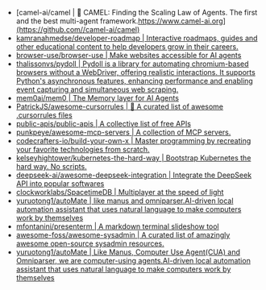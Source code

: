 + [camel-ai/camel | 🐫 CAMEL: Finding the Scaling Law of Agents. The first and the best multi-agent framework.https://www.camel-ai.org](https://github.com//camel-ai/camel)
+ [kamranahmedse/developer-roadmap | Interactive roadmaps, guides and other educational content to help developers grow in their careers.](https://github.com//kamranahmedse/developer-roadmap)
+ [browser-use/browser-use | Make websites accessible for AI agents](https://github.com//browser-use/browser-use)
+ [thalissonvs/pydoll | Pydoll is a library for automating chromium-based browsers without a WebDriver, offering realistic interactions. It supports Python's asynchronous features, enhancing performance and enabling event capturing and simultaneous web scraping.](https://github.com//thalissonvs/pydoll)
+ [mem0ai/mem0 | The Memory layer for AI Agents](https://github.com//mem0ai/mem0)
+ [PatrickJS/awesome-cursorrules | 📄 A curated list of awesome .cursorrules files](https://github.com//PatrickJS/awesome-cursorrules)
+ [public-apis/public-apis | A collective list of free APIs](https://github.com//public-apis/public-apis)
+ [punkpeye/awesome-mcp-servers | A collection of MCP servers.](https://github.com//punkpeye/awesome-mcp-servers)
+ [codecrafters-io/build-your-own-x | Master programming by recreating your favorite technologies from scratch.](https://github.com//codecrafters-io/build-your-own-x)
+ [kelseyhightower/kubernetes-the-hard-way | Bootstrap Kubernetes the hard way. No scripts.](https://github.com//kelseyhightower/kubernetes-the-hard-way)
+ [deepseek-ai/awesome-deepseek-integration | Integrate the DeepSeek API into popular softwares](https://github.com//deepseek-ai/awesome-deepseek-integration)
+ [clockworklabs/SpacetimeDB | Multiplayer at the speed of light](https://github.com//clockworklabs/SpacetimeDB)
+ [yuruotong1/autoMate | like manus and omniparser.AI-driven local automation assistant that uses natural language to make computers work by themselves](https://github.com//yuruotong1/autoMate)
+ [mfontanini/presenterm | A markdown terminal slideshow tool](https://github.com//mfontanini/presenterm)
+ [awesome-foss/awesome-sysadmin | A curated list of amazingly awesome open-source sysadmin resources.](https://github.com//awesome-foss/awesome-sysadmin)
+ [yuruotong1/autoMate | Like Manus, Computer Use Agent(CUA) and Omniparser, we are computer-using agents.AI-driven local automation assistant that uses natural language to make computers work by themselves](https://github.com//yuruotong1/autoMate)
